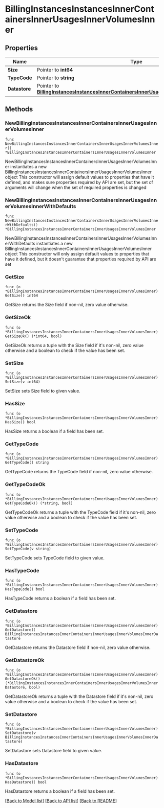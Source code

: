 # BillingInstancesInstancesInnerContainersInnerUsagesInnerVolumesInner

## Properties

Name | Type | Description | Notes
------------ | ------------- | ------------- | -------------
**Size** | Pointer to **int64** |  | [optional] 
**TypeCode** | Pointer to **string** |  | [optional] 
**Datastore** | Pointer to [**BillingInstancesInstancesInnerContainersInnerUsagesInnerVolumesInnerDatastore**](BillingInstancesInstancesInnerContainersInnerUsagesInnerVolumesInnerDatastore.md) |  | [optional] 

## Methods

### NewBillingInstancesInstancesInnerContainersInnerUsagesInnerVolumesInner

`func NewBillingInstancesInstancesInnerContainersInnerUsagesInnerVolumesInner() *BillingInstancesInstancesInnerContainersInnerUsagesInnerVolumesInner`

NewBillingInstancesInstancesInnerContainersInnerUsagesInnerVolumesInner instantiates a new BillingInstancesInstancesInnerContainersInnerUsagesInnerVolumesInner object
This constructor will assign default values to properties that have it defined,
and makes sure properties required by API are set, but the set of arguments
will change when the set of required properties is changed

### NewBillingInstancesInstancesInnerContainersInnerUsagesInnerVolumesInnerWithDefaults

`func NewBillingInstancesInstancesInnerContainersInnerUsagesInnerVolumesInnerWithDefaults() *BillingInstancesInstancesInnerContainersInnerUsagesInnerVolumesInner`

NewBillingInstancesInstancesInnerContainersInnerUsagesInnerVolumesInnerWithDefaults instantiates a new BillingInstancesInstancesInnerContainersInnerUsagesInnerVolumesInner object
This constructor will only assign default values to properties that have it defined,
but it doesn't guarantee that properties required by API are set

### GetSize

`func (o *BillingInstancesInstancesInnerContainersInnerUsagesInnerVolumesInner) GetSize() int64`

GetSize returns the Size field if non-nil, zero value otherwise.

### GetSizeOk

`func (o *BillingInstancesInstancesInnerContainersInnerUsagesInnerVolumesInner) GetSizeOk() (*int64, bool)`

GetSizeOk returns a tuple with the Size field if it's non-nil, zero value otherwise
and a boolean to check if the value has been set.

### SetSize

`func (o *BillingInstancesInstancesInnerContainersInnerUsagesInnerVolumesInner) SetSize(v int64)`

SetSize sets Size field to given value.

### HasSize

`func (o *BillingInstancesInstancesInnerContainersInnerUsagesInnerVolumesInner) HasSize() bool`

HasSize returns a boolean if a field has been set.

### GetTypeCode

`func (o *BillingInstancesInstancesInnerContainersInnerUsagesInnerVolumesInner) GetTypeCode() string`

GetTypeCode returns the TypeCode field if non-nil, zero value otherwise.

### GetTypeCodeOk

`func (o *BillingInstancesInstancesInnerContainersInnerUsagesInnerVolumesInner) GetTypeCodeOk() (*string, bool)`

GetTypeCodeOk returns a tuple with the TypeCode field if it's non-nil, zero value otherwise
and a boolean to check if the value has been set.

### SetTypeCode

`func (o *BillingInstancesInstancesInnerContainersInnerUsagesInnerVolumesInner) SetTypeCode(v string)`

SetTypeCode sets TypeCode field to given value.

### HasTypeCode

`func (o *BillingInstancesInstancesInnerContainersInnerUsagesInnerVolumesInner) HasTypeCode() bool`

HasTypeCode returns a boolean if a field has been set.

### GetDatastore

`func (o *BillingInstancesInstancesInnerContainersInnerUsagesInnerVolumesInner) GetDatastore() BillingInstancesInstancesInnerContainersInnerUsagesInnerVolumesInnerDatastore`

GetDatastore returns the Datastore field if non-nil, zero value otherwise.

### GetDatastoreOk

`func (o *BillingInstancesInstancesInnerContainersInnerUsagesInnerVolumesInner) GetDatastoreOk() (*BillingInstancesInstancesInnerContainersInnerUsagesInnerVolumesInnerDatastore, bool)`

GetDatastoreOk returns a tuple with the Datastore field if it's non-nil, zero value otherwise
and a boolean to check if the value has been set.

### SetDatastore

`func (o *BillingInstancesInstancesInnerContainersInnerUsagesInnerVolumesInner) SetDatastore(v BillingInstancesInstancesInnerContainersInnerUsagesInnerVolumesInnerDatastore)`

SetDatastore sets Datastore field to given value.

### HasDatastore

`func (o *BillingInstancesInstancesInnerContainersInnerUsagesInnerVolumesInner) HasDatastore() bool`

HasDatastore returns a boolean if a field has been set.


[[Back to Model list]](../README.md#documentation-for-models) [[Back to API list]](../README.md#documentation-for-api-endpoints) [[Back to README]](../README.md)


